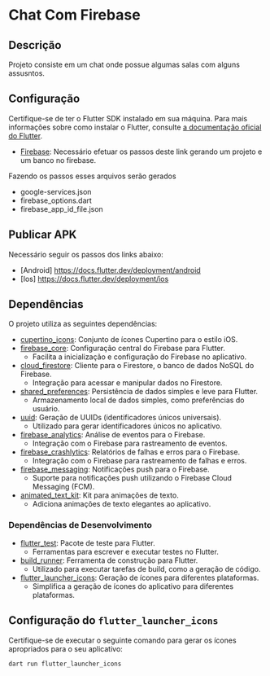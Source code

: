 # Chat Com Firebase

## Descrição

Projeto consiste em um chat onde possue algumas salas com alguns assusntos.

## Configuração

Certifique-se de ter o Flutter SDK instalado em sua máquina. Para mais informações sobre como instalar o Flutter, consulte [a documentação oficial do Flutter](https://flutter.dev/docs/get-started/install).

- [Firebase](https://firebase.google.com/docs/flutter/setup?hl=pt-br&platform=android): Necessário efetuar os passos deste link gerando um projeto e um banco no firebase.

Fazendo os passos esses arquivos serão gerados
- google-services.json
- firebase_options.dart
- firebase_app_id_file.json

## Publicar APK
Necessário seguir os passos dos links abaixo:
- [Android] https://docs.flutter.dev/deployment/android
- [Ios] https://docs.flutter.dev/deployment/ios


## Dependências

O projeto utiliza as seguintes dependências:

- [cupertino_icons](https://pub.dev/packages/cupertino_icons): Conjunto de ícones Cupertino para o estilo iOS.
- [firebase_core](https://pub.dev/packages/firebase_core): Configuração central do Firebase para Flutter.
  - Facilita a inicialização e configuração do Firebase no aplicativo.
- [cloud_firestore](https://pub.dev/packages/cloud_firestore): Cliente para o Firestore, o banco de dados NoSQL do Firebase.
  - Integração para acessar e manipular dados no Firestore.
- [shared_preferences](https://pub.dev/packages/shared_preferences): Persistência de dados simples e leve para Flutter.
  - Armazenamento local de dados simples, como preferências do usuário.
- [uuid](https://pub.dev/packages/uuid): Geração de UUIDs (identificadores únicos universais).
  - Utilizado para gerar identificadores únicos no aplicativo.
- [firebase_analytics](https://pub.dev/packages/firebase_analytics): Análise de eventos para o Firebase.
  - Integração com o Firebase para rastreamento de eventos.
- [firebase_crashlytics](https://pub.dev/packages/firebase_crashlytics): Relatórios de falhas e erros para o Firebase.
  - Integração com o Firebase para rastreamento de falhas e erros.
- [firebase_messaging](https://pub.dev/packages/firebase_messaging): Notificações push para o Firebase.
  - Suporte para notificações push utilizando o Firebase Cloud Messaging (FCM).
- [animated_text_kit](https://pub.dev/packages/animated_text_kit): Kit para animações de texto.
  - Adiciona animações de texto elegantes ao aplicativo.

### Dependências de Desenvolvimento

- [flutter_test](https://pub.dev/packages/flutter_test): Pacote de teste para Flutter.
  - Ferramentas para escrever e executar testes no Flutter.
- [build_runner](https://pub.dev/packages/build_runner): Ferramenta de construção para Flutter.
  - Utilizado para executar tarefas de build, como a geração de código.
- [flutter_launcher_icons](https://pub.dev/packages/flutter_launcher_icons): Geração de ícones para diferentes plataformas.
  - Simplifica a geração de ícones do aplicativo para diferentes plataformas.

## Configuração do `flutter_launcher_icons`

Certifique-se de executar o seguinte comando para gerar os ícones apropriados para o seu aplicativo:

```bash
dart run flutter_launcher_icons
